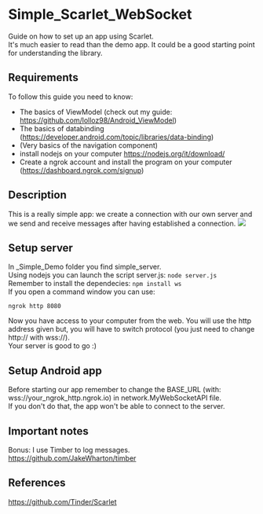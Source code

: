 # Simple_Scarlet_WebSocket
Guide on how to set up an app using Scarlet. \
It's much easier to read than the demo app. It could be a good starting point for understanding the library.
## Requirements
To follow this guide you need to know: 
- The basics of ViewModel (check out my guide: https://github.com/lolloz98/Android_ViewModel) 
- The basics of databinding (https://developer.android.com/topic/libraries/data-binding) 
- (Very basics of the navigation component) 
- install nodejs on your computer https://nodejs.org/it/download/ 
- Create a ngrok account and install the program on your computer (https://dashboard.ngrok.com/signup)
## Description
This is a really simple app: we create a connection with our own server and we send and receive messages after having established a connection.
![](/img/Global_understanding.png)
## Setup server
In \_Simple\_Demo folder you find simple_server. \
Using nodejs you can launch the script server.js: 
```node server.js``` \
Remember to install the dependecies: 
```npm install ws``` \
If you open a command window you can use: 
```
ngrok http 8080
```
Now you have access to your computer from the web. You will use the http address given but, you will have to switch protocol (you just need to change http:// with wss://). \
Your server is good to go :)
## Setup Android app
Before starting our app remember to change the BASE_URL (with: wss://your_ngrok_http.ngrok.io) in network.MyWebSocketAPI file. \
If you don't do that, the app won't be able to connect to the server.
## Important notes
Bonus: I use Timber to log messages. https://github.com/JakeWharton/timber
## References
https://github.com/Tinder/Scarlet
